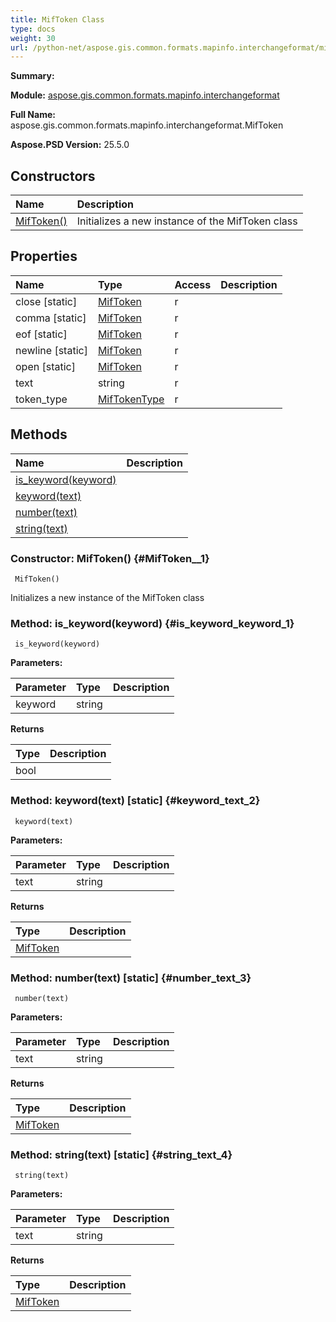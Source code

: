 ```yaml
---
title: MifToken Class
type: docs
weight: 30
url: /python-net/aspose.gis.common.formats.mapinfo.interchangeformat/miftoken/
---
```


**Summary:** 

**Module:** [aspose.gis.common.formats.mapinfo.interchangeformat](/psd/python-net/aspose.gis.common.formats.mapinfo.interchangeformat/)

**Full Name:** aspose.gis.common.formats.mapinfo.interchangeformat.MifToken

**Aspose.PSD Version:** 25.5.0

## **Constructors**
| **Name** | **Description** |
| :- | :- |
| [MifToken()](#MifToken__1) | Initializes a new instance of the MifToken class |
## **Properties**
| **Name** | **Type** | **Access** | **Description** |
| :- | :- | :- | :- |
| close [static] | [MifToken](/psd/python-net/aspose.gis.common.formats.mapinfo.interchangeformat/miftoken) | r |    |
| comma [static] | [MifToken](/psd/python-net/aspose.gis.common.formats.mapinfo.interchangeformat/miftoken) | r |    |
| eof [static] | [MifToken](/psd/python-net/aspose.gis.common.formats.mapinfo.interchangeformat/miftoken) | r |    |
| newline [static] | [MifToken](/psd/python-net/aspose.gis.common.formats.mapinfo.interchangeformat/miftoken) | r |    |
| open [static] | [MifToken](/psd/python-net/aspose.gis.common.formats.mapinfo.interchangeformat/miftoken) | r |    |
| text | string | r |    |
| token_type | [MifTokenType](/psd/python-net/aspose.gis.common.formats.mapinfo.interchangeformat/miftokentype) | r |    |
## **Methods**
| **Name** | **Description** |
| :- | :- |
| [is_keyword(keyword)](#is_keyword_keyword_1) |    |
| [keyword(text)](#keyword_text_2) |    |
| [number(text)](#number_text_3) |    |
| [string(text)](#string_text_4) |    |


### Constructor: MifToken() {#MifToken__1}


```
 MifToken() 
```

Initializes a new instance of the MifToken class

### Method: is_keyword(keyword) {#is_keyword_keyword_1}


```
 is_keyword(keyword) 
```

  

**Parameters:**

| Parameter | Type | Description |
| :- | :- | :- |
| keyword | string |  |

**Returns**

| Type | Description |
| :- | :- |
| bool |  |


### Method: keyword(text)  [static] {#keyword_text_2}


```
 keyword(text) 
```

  

**Parameters:**

| Parameter | Type | Description |
| :- | :- | :- |
| text | string |  |

**Returns**

| Type | Description |
| :- | :- |
| [MifToken](/psd/python-net/aspose.gis.common.formats.mapinfo.interchangeformat/miftoken) |  |


### Method: number(text)  [static] {#number_text_3}


```
 number(text) 
```

  

**Parameters:**

| Parameter | Type | Description |
| :- | :- | :- |
| text | string |  |

**Returns**

| Type | Description |
| :- | :- |
| [MifToken](/psd/python-net/aspose.gis.common.formats.mapinfo.interchangeformat/miftoken) |  |


### Method: string(text)  [static] {#string_text_4}


```
 string(text) 
```

  

**Parameters:**

| Parameter | Type | Description |
| :- | :- | :- |
| text | string |  |

**Returns**

| Type | Description |
| :- | :- |
| [MifToken](/psd/python-net/aspose.gis.common.formats.mapinfo.interchangeformat/miftoken) |  |


